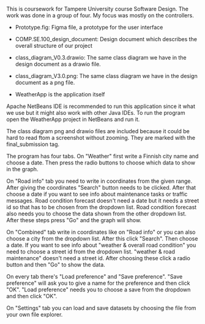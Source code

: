 This is coursework for Tampere University course Software Design. The work was done in a group of four. My focus was mostly on the controllers.


- Prototype.fig: Figma file, a prototype for the user interface 

- COMP.SE.100_design_document: Design document which describes the overall structure of our project 


- class_diagram_V0.3.drawio: The same class diagram we have in the design document as a drawio file.

- class_diagram_V3.0.png: The same class diagram we have in the design document as a png file.

- WeatherApp is the application itself 

Apache NetBeans IDE is recommended to run this application since it what we use but it might also work with other Java IDEs. To run the program open the WeatherApp project in NetBeans and run it.

The class diagram png and drawio files are included because it could be hard to read ftom a screenshot without zooming. They are marked with the final_submission tag.

The program has four tabs. On "Weather" first write a Finnish city name and choose a date. Then press the radio buttons to choose which data to show in the graph. 

On "Road info" tab you need to write in coordinates from the given range. After giving the coordinates "Search" button needs to be clicked. After that choose a date if you want to see info about maintenance tasks or traffic messages. Road condition forecast doesn't need a date but it needs a street id so that has to be chosen from the dropdown list. Road condition forecast also needs you to choose the data shown from the other dropdown list. After these steps press "Go" and the graph will show. 

On "Combined" tab write in coordinates like on "Road info" or you can also choose a city from the dropdown list. After this click "Search". Then choose a date. If you want to see info about "weather & overall road condition" you need to choose a street id from the dropdown list. "weather & road maintenance" doesn't need a street id. After choosing these click a radio button and then "Go" to show the data.

On every tab there's "Load preference" and "Save preference". "Save preference" will ask you to give a name for the preference and then click "OK". "Load preference" needs you to choose a save from the dropdown and then click "OK".

On "Settings" tab you can load and save datasets by choosing the file from your own file explorer.
